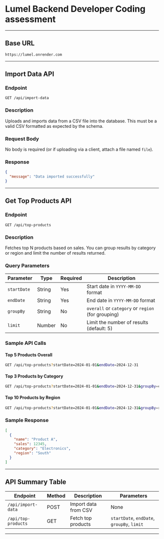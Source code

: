 #  Lumel Backend Developer Coding assessment
---

##  Base URL

```
https://lumel.onrender.com
```

---

##  Import Data API

### Endpoint

```
GET /api/import-data
```

### Description

Uploads and imports data from a CSV file into the database. This must be a valid CSV formatted as expected by the schema.


### Request Body

No body is required (or if uploading via a client, attach a file named `file`).

### Response

```json
{
  "message": "Data imported successfully"
}
```

---

##  Get Top Products API

### Endpoint

```
GET /api/top-products
```

### Description

Fetches top N products based on sales. You can group results by category or region and limit the number of results returned.

### Query Parameters

| Parameter   | Type   | Required | Description                                         |
|-------------|--------|----------|-----------------------------------------------------|
| `startDate` | String | Yes      | Start date in `YYYY-MM-DD` format                   |
| `endDate`   | String | Yes      | End date in `YYYY-MM-DD` format                     |
| `groupBy`   | String | No       | `overall` or `category` or `region` (for grouping)  |
| `limit`     | Number | No       | Limit the number of results (default: 5)            |

### Sample API Calls

####  Top 5 Products Overall

```bash
GET /api/top-products?startDate=2024-01-01&endDate=2024-12-31
```

####  Top 3 Products by Category

```bash
GET /api/top-products?startDate=2024-01-01&endDate=2024-12-31&groupBy=category&limit=3
```

####  Top 10 Products by Region

```bash
GET /api/top-products?startDate=2024-01-01&endDate=2024-12-31&groupBy=region&limit=10
```

### Sample Response

```json
[
  {
    "name": "Product A",
    "sales": 12345,
    "category": "Electronics",
    "region": "South"
  }
]
```

---

##  API Summary Table

| Endpoint                          | Method | Description                            | Parameters                                     |
|----------------------------------|--------|----------------------------------------|------------------------------------------------|
| `/api/import-data`               | POST   | Import data from CSV                   | None                                           |
| `/api/top-products`              | GET    | Fetch top products                     | `startDate`, `endDate`, `groupBy`, `limit`     |

---
